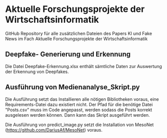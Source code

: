 # Aktuelle Forschungsprojekte der Wirtschaftsinformatik
GitHub Repository für alle zusätzlichen Dateien des Papers KI und Fake News im Fach Aktuelle Forschungsprojekte der Wirtschaftsinformatik

## Deepfake- Generierung und Erkennung
Die Datei Deepfake-Erkennung.xlsx enthält sämtliche Daten zur Auswertung der Erkennung von Deepfakes.

## Ausführung von Medienanalyse_Skript.py
Die Ausführung setzt das Installieren alle nötigen Bibliotheken voraus, eine Requirements-Datei dazu existiert nicht. 
Der Pfad für die benötige Datei "Posts.csv" muss im Code angepasst, werden sodass die Posts korrekt ausgelesen werden können. 
Dann kann das Skript ausgeführt werden. 

Die Ausführung von predict_image.py setzt die Installation von MesoNet (https://github.com/DariusAf/MesoNet) voraus.
